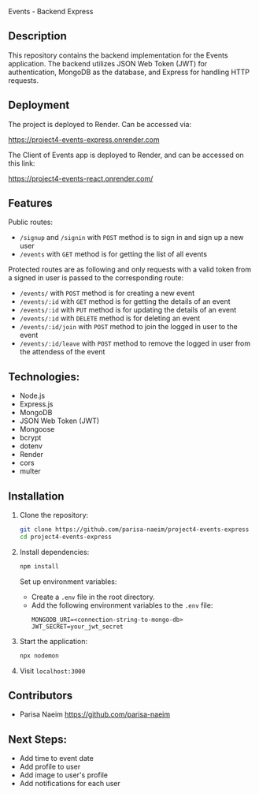 Events - Backend Express

## Description

This repository contains the backend implementation for the Events application. The backend utilizes JSON Web Token (JWT) for authentication, MongoDB as the database, and Express for handling HTTP requests.

## Deployment

The project is deployed to Render. Can be accessed via:

https://project4-events-express.onrender.com

The Client of Events app is deployed to Render, and can be accessed on this link:

https://project4-events-react.onrender.com/

## Features

Public routes:

- `/signup` and `/signin` with `POST` method is to sign in and sign up a new user
- `/events` with `GET` method is for getting the list of all events

Protected routes are as following and only requests with a valid token from a signed in user is passed to the corresponding route:

- `/events/` with `POST` method is for creating a new event
- `/events/:id` with `GET` method is for getting the details of an event
- `/events/:id` with `PUT` method is for updating the details of an event
- `/events/:id` with `DELETE` method is for deleting an event
- `/events/:id/join` with `POST` method to join the logged in user to the event
- `/events/:id/leave` with `POST` method to remove the logged in user from the attendess of the event

## Technologies:

- Node.js
- Express.js
- MongoDB
- JSON Web Token (JWT)
- Mongoose
- bcrypt
- dotenv
- Render
- cors
- multer

## Installation

1. Clone the repository:

   ```bash
   git clone https://github.com/parisa-naeim/project4-events-express
   cd project4-events-express
   ```

2. Install dependencies:

   ```bash
   npm install
   ```

   Set up environment variables:

   - Create a `.env` file in the root directory.
   - Add the following environment variables to the `.env` file:
     ```env
     MONGODB_URI=<connection-string-to-mongo-db>
     JWT_SECRET=your_jwt_secret
     ```

3. Start the application:

   ```bash
   npx nodemon
   ```

4. Visit `localhost:3000`

## Contributors

- Parisa Naeim https://github.com/parisa-naeim

## Next Steps:

- Add time to event date
- Add profile to user
- Add image to user's profile
- Add notifications for each user
